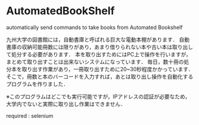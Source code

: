 # AutomatedBookShelf

automatically send commands to take books from Automated Bookshelf 

九州大学の図書館には，自動書庫と呼ばれる巨大な電動本棚があります．
自動書庫の収納可能冊数には限りがあり，あまり借りられない本や古い本は取り出して処分する必要があります．
本を取り出すためにはPC上で操作を行いますが，まとめて取り出すことは出来ないシステムになっています．
毎日，数十冊の処分本を取り出す作業があり，一冊取り出すために20~30秒程度かかっています．
そこで，冊数と本のバーコードを入力すれば，あとは取り出し操作を自動化するプログラムを作りました．

※このプログラムはどこでも実行可能ですが，IPアドレスの認証が必要なため，大学内でないと実際に取り出し作業はできません．

required : selenium
